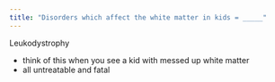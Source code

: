 ```yaml
---
title: "Disorders which affect the white matter in kids = _____"
---
```

Leukodystrophy
- think of this when you see a kid with messed up white matter
- all untreatable and fatal

